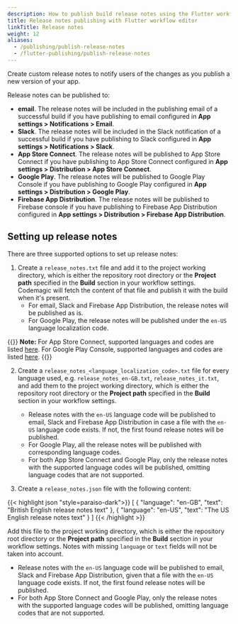 ```yaml
---
description: How to publish build release notes using the Flutter workflow editor
title: Release notes publishing with Flutter workflow editor
linkTitle: Release notes
weight: 12
aliases: 
  - /publishing/publish-release-notes
  - /flutter-publishing/publish-release-notes
---
```


Create custom release notes to notify users of the changes as you publish a new version of your app.

Release notes can be published to:

- **email**. The release notes will be included in the publishing email of a successful build if you have publishing to email configured in **App settings > Notifications > Email**.
- **Slack**. The release notes will be included in the Slack notification of a successful build if you have publishing to Slack configured in **App settings > Notifications > Slack**.
- **App Store Connect**. The release notes will be published to App Store Connect if you have publishing to App Store Connect configured in **App settings > Distribution > App Store Connect**.
- **Google Play**. The release notes will be published to Google Play Console if you have publishing to Google Play configured in **App settings > Distribution > Google Play**.
- **Firebase App Distribution**. The release notes will be published to Firebase console if you have publishing to Firebase App Distribution configured in **App settings > Distribution > Firebase App Distribution**.

## Setting up release notes

There are three supported options to set up release notes:

1. Create a `release_notes.txt` file and add it to the project working directory, which is either the repository root directory or the **Project path** specified in the **Build** section in your workflow settings. Codemagic will fetch the content of that file and publish it with the build when it's present.
   - For email, Slack and Firebase App Distribution, the release notes will be published as is.
   - For Google Play, the release notes will be published under the `en-US` language localization code.

{{<notebox>}}
**Note:** For App Store Connect, supported languages and codes are listed [here](https://developer.apple.com/documentation/appstoreconnectapi/betabuildlocalizationcreaterequest/data/attributes). For Google Play Console, supported languages and codes are listed [here](https://support.google.com/googleplay/android-developer/table/4419860?hl=en).
{{</notebox>}}

2. Create a `release_notes_<language_localization_code>.txt` file for every language used, e.g. `release_notes_en-GB.txt`, `release_notes_it.txt`, and add them to the project working directory, which is either the repository root directory or the **Project path** specified in the **Build** section in your workflow settings.

   - Release notes with the `en-US` language code will be published to email, Slack and Firebase App Distribution in case a file with the `en-US` language code exists. If not, the first found release notes will be published.
   - For Google Play, all the release notes will be published with corresponding language codes.
   - For both App Store Connect and Google Play, only the release notes with the supported language codes will be published, omitting language codes that are not supported.

3. Create a `release_notes.json` file with the following content:

{{< highlight json "style=paraiso-dark">}}
   [
     {
       "language": "en-GB",
       "text": "British English release notes text"
     },
     {
       "language": "en-US",
       "text": "The US English release notes text"
     }
   ]
{{< /highlight >}}

   Add this file to the project working directory, which is either the repository root directory or the **Project path** specified in the **Build** section in your workflow settings. Notes with missing `language` or `text` fields will not be taken into account.

   - Release notes with the `en-US` language code will be published to email, Slack and Firebase App Distribution, given that a file with the `en-US` language code exists. If not, the first found release notes will be published.
   - For both App Store Connect and Google Play, only the release notes with the supported language codes will be published, omitting language codes that are not supported.
